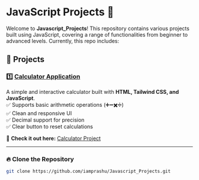 # JavaScript Projects 🚀

Welcome to **Javascript_Projects**! This repository contains various projects built using JavaScript, covering a range of functionalities from beginner to advanced levels. Currently, this repo includes:

## 📌 Projects  
### 1️⃣ [Calculator Application](./Calculator)  
A simple and interactive calculator built with **HTML, Tailwind CSS, and JavaScript**.  
✅ Supports basic arithmetic operations (➕➖✖️➗)  
✅ Clean and responsive UI  
✅ Decimal support for precision  
✅ Clear button to reset calculations  

🔗 **Check it out here:** [Calculator Project](./Calculator)  

---
### 🔥 Clone the Repository
```bash
git clone https://github.com/iamprashu/Javascript_Projects.git
````
